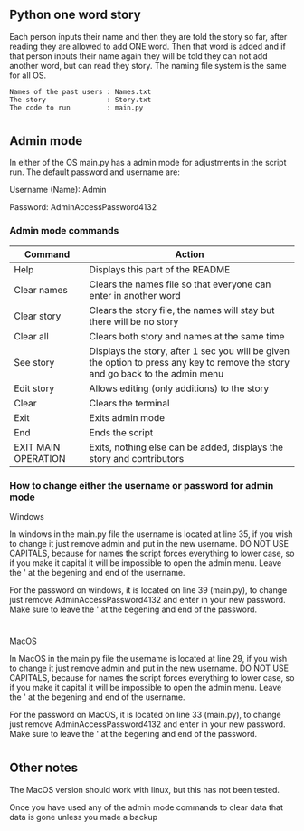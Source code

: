 ## Python one word story

  Each person inputs their name and then they are told the story so far, after reading they are allowed to add ONE word. Then that word is added and if that person inputs their name again they will be told they can not add another word, but can read they story. The naming file system is the same for all OS. 

    Names of the past users : Names.txt
    The story               : Story.txt
    The code to run         : main.py
#    
## Admin mode
  In either of the OS main.py has a admin mode for adjustments in the script run. The default password and username are:
  
Username (Name): Admin

Password: AdminAccessPassword4132

### Admin mode commands
| Command             | Action                                                                                                                          |
|---------------------|---------------------------------------------------------------------------------------------------------------------------------|
| Help                | Displays this part of the README                                                                                                |
| Clear names         | Clears the names file so that everyone can enter in another word                                                                |
| Clear story         | Clears the story file, the names will stay but there will be no story                                                           |
| Clear all           | Clears both story and names at the same time                                                                                    |
| See story           | Displays the story, after 1 sec you will be given the option to press any key to remove the story and go back to the admin menu |
| Edit story          | Allows editing (only additions) to the story                                                                                    |
| Clear               | Clears the terminal                                                                                                             |
| Exit                | Exits admin mode                                                                                                                |
| End                 | Ends the script                                                                                                                 |
| EXIT MAIN OPERATION | Exits, nothing else can be added, displays the story and contributors                                                           |

### How to change either the username or password for admin mode

  Windows

  In windows in the main.py file the username is located at line 35, if you wish to change it just remove admin and put in the new username. DO NOT USE CAPITALS, because for names the script forces everything to lower case, so if you make it capital it will be impossible to open the admin menu. Leave the ' at the begening and end of the username.

  For the password on windows, it is located on line 39 (main.py), to change just remove AdminAccessPassword4132 and enter in your new password. Make sure to leave the ' at the begening and end of the password.

#

  MacOS

  In MacOS in the main.py file the username is located at line 29, if you wish to change it just remove admin and put in the new username. DO NOT USE CAPITALS, because for names the script forces everything to lower case, so if you make it capital it will be impossible to open the admin menu. Leave the ' at the begening and end of the username.

  For the password on MacOS, it is located on line 33 (main.py), to change just remove AdminAccessPassword4132 and enter in your new password. Make sure to leave the ' at the begening and end of the password.
#
## Other notes
  The MacOS version should work with linux, but this has not been tested.

  Once you have used any of the admin mode commands to clear data that data is gone unless you made a backup
